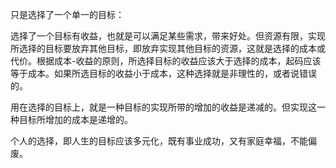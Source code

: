 只是选择了一个单一的目标：

选择了一个目标有收益，也就是可以满足某些需求，带来好处。但资源有限，实现所选择的目标要放弃其他目标，即放弃实现其他目标的资源，这就是选择的成本或代价。根据成本-收益的原则，所选择目标的收益应该大于选择的成本，起码应该等于成本。如果所选目标的收益小于成本，这种选择就是非理性的，或者说错误的。

用在选择的目标上，就是一种目标的实现所带的增加的收益是递减的。但实现这一种目标所增加的成本是递增的。

个人的选择，即人生的目标应该多元化，既有事业成功，又有家庭幸福，不能偏废。